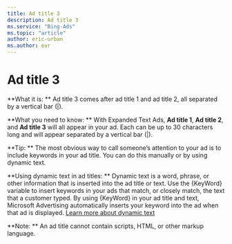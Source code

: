 ```yaml
---
title: Ad title 3
description: Ad title 3
ms.service: "Bing-Ads"
ms.topic: "article"
author: eric-urban
ms.author: eur
---
```


# Ad title 3

**What it is: **    Ad title 3 comes after ad title 1 and ad title 2, all separated by a vertical bar (|).

**What you need to know: **       With Expanded Text Ads, **Ad title 1**, **Ad title 2**, and **Ad title 3** will all appear in your ad. Each can be up to 30 characters long and will appear separated by a vertical bar (|).

**Tip: **       The most obvious way to call someone’s attention to your ad is to include keywords in your ad title. You can do this manually or by using dynamic text.

**Using dynamic text in ad titles: **    Dynamic text is a word, phrase, or other information that is inserted into the ad title or text. Use the {KeyWord} variable to insert keywords in your ads that match, or closely match, the text that a customer typed. By using {KeyWord} in your ad title and text, Microsoft Advertising automatically inserts your keyword into the ad when that ad is displayed. [Learn more about dynamic text](https://go.microsoft.com/fwlink?LinkId=833031)

**Note: **	   An ad title cannot contain scripts, HTML, or other markup language.


